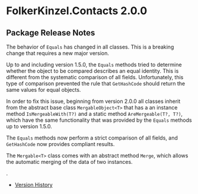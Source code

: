 # FolkerKinzel.Contacts 2.0.0
## Package Release Notes

The behavior of `Equals` has changed in all classes. This is a breaking change that requires a new major version.

Up to and including version 1.5.0, the `Equals` methods tried to determine whether the object to be compared describes
 an equal identity. This is different from the systematic comparison of all fields. Unfortunately, this type of 
comparison prevented the rule that `GetHashCode` should return the same values for equal objects.

In order to fix this issue, beginning from version 2.0.0 all classes inherit from the abstract base class `MergableObject<T>`
that has a an instance method `IsMergeableWith(T?)` and a static method `AreMergeable(T?, T?)`, which have the same 
functionality that was provided by the `Equals` methods up to version 1.5.0.

The `Equals` methods now perform a strict comparison of all fields, and `GetHashCode` now provides compliant results.

The `Mergable<T>` class comes with an abstract method `Merge`, which allows the automatic merging of the data of two 
instances.

.

- [Version History](https://github.com/FolkerKinzel/Contacts/releases)
